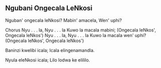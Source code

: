 ## Ngubani Ongecala LeNkosi

Nguban' ongecala leNkosi?
Mabin' amacela, Wen' uphi?

Chorus
Nyu . . . la, Nyu . . . la Kuwo la macala mabini;
(Ongecala leNkos', Ongecala leNkos')
Nyu . . . la, Nyu . . . la Kuwo la macala wen' uphi?
(Ongecala leNkos', Ongecala leNkos')

Baninzi kwelibi icala;
Icala elingenamandla.

Nyula eleNkosi icala;
Lilo lodwa ke elililo.

